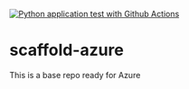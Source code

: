 [![Python application test with Github Actions](https://github.com/gestivalet/scaffold-azure/actions/workflows/main.yml/badge.svg)](https://github.com/gestivalet/scaffold-azure/actions/workflows/main.yml)

# scaffold-azure
This is a base repo ready for Azure

